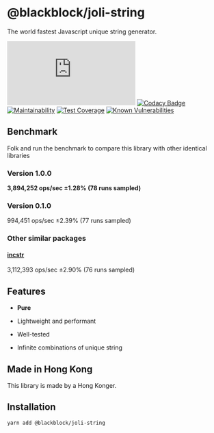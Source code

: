 # @blackblock/joli-string

The world fastest Javascript unique string generator.

![ Gzip Badge](https://img.badgesize.io/winston0410/blackblock-joli/master/src/index.js?compression=gzip&label=gzipped) [![Codacy Badge](https://app.codacy.com/project/badge/Grade/ea592083b93a409f8c3df47966a9b167)](https://www.codacy.com/gh/winston0410/blackblock-joli/dashboard?utm_source=github.com&utm_medium=referral&utm_content=winston0410/blackblock-joli&utm_campaign=Badge_Grade) [![Maintainability](https://api.codeclimate.com/v1/badges/42e433c45488e9e9b818/maintainability)](https://codeclimate.com/github/winston0410/blackblock-joli/maintainability) [![Test Coverage](https://api.codeclimate.com/v1/badges/42e433c45488e9e9b818/test_coverage)](https://codeclimate.com/github/winston0410/blackblock-joli/test_coverage) [![Known Vulnerabilities](https://snyk.io/test/github/winston0410/blackblock-joli/badge.svg?targetFile=package.json)](https://snyk.io/test/github/winston0410/blackblock-joli?targetFile=package.json)

## Benchmark

Folk and run the benchmark to compare this library with other identical libraries

### Version 1.0.0

**3,894,252 ops/sec ±1.28% (78 runs sampled)**

### Version 0.1.0

994,451 ops/sec ±2.39% (77 runs sampled)

### Other similar packages

#### [incstr](https://www.npmjs.com/package/incstr)

3,112,393 ops/sec ±2.90% (76 runs sampled)

## Features

- **Pure**

- Lightweight and performant

- Well-tested

- Infinite combinations of unique string

## Made in Hong Kong

This library is made by a Hong Konger.

## Installation

```
yarn add @blackblock/joli-string
```
